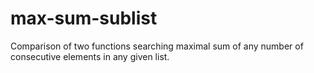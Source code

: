 # max-sum-sublist
Comparison of two functions searching maximal sum of any number of consecutive elements in any given list.
